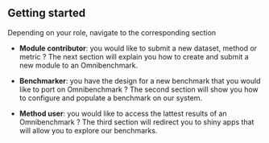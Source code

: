 
## Getting started

Depending on your role, navigate to the corresponding section 

- **Module contributor**: you would like to submit a new dataset, method or metric ? The next section will explain you how to create and submit a new module to an Omnibenchmark. 

- **Benchmarker**: you have the design for a new benchmark that you would like to port on Omnibenchmark ? The second section will show you how to configure and populate a benchmark on our system. 

- **Method user**: you would like to access the lattest results of an Omnibenchmark ? The third section will redirect you to shiny apps that will allow you to explore our benchmarks. 